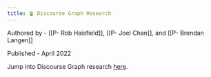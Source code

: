 ```yaml
---
title: 🪴 Discourse Graph Research
---
```

Authored by - [[P- Rob Haisfield]], [[P- Joel Chan]], and [[P- Brendan Langen]]

Published - April 2022

Jump into Discourse Graph research [here](https://balos.github.io/quartz/Start-Here).
